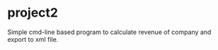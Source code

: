 project2
========

Simple cmd-line based program to calculate revenue of company and export to xml file.

